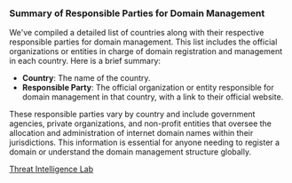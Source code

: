 ### Summary of Responsible Parties for Domain Management

We've compiled a detailed list of countries along with their respective responsible parties for domain management. This list includes the official organizations or entities in charge of domain registration and management in each country. Here is a brief summary:

- **Country**: The name of the country.
- **Responsible Party**: The official organization or entity responsible for domain management in that country, with a link to their official website.

These responsible parties vary by country and include government agencies, private organizations, and non-profit entities that oversee the allocation and administration of internet domain names within their jurisdictions. This information is essential for anyone needing to register a domain or understand the domain management structure globally.


[Threat Intelligence Lab](https://threatintelligencelab.com)
